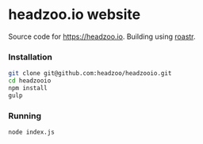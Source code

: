 headzoo.io website
==================
Source code for https://headzoo.io. Building using [roastr](https://github.com/headzoo/roastr).

### Installation

```sh
git clone git@github.com:headzoo/headzooio.git
cd headzooio
npm install
gulp
```

### Running

```
node index.js
```